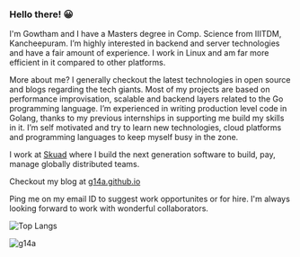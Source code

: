 ### Hello there! :grinning:

I'm Gowtham and I have a Masters degree in Comp. Science from IIITDM, Kancheepuram. I’m highly interested in backend and server technologies and have a fair amount of experience. I work in Linux and am far more efficient in it compared to other platforms.

More about me? I generally checkout the latest technologies in open source and blogs regarding the tech giants. Most of my projects are based on performance improvisation, scalable and backend layers related to the Go programming language. I’m experienced in writing production level code in Golang, thanks to my previous internships in supporting me build my skills in it. I’m self motivated and try to learn new technologies, cloud platforms and programming languages to keep myself busy in the zone.

I work at [Skuad](https://www.skuad.io/) where I build the next generation software to build, pay, manage globally distributed teams.

Checkout my blog at [g14a.github.io](https://g14a.github.io/)

Ping me on my email ID to suggest work opportunites or for hire. I'm always looking forward to work with wonderful collaborators.

![Top Langs](https://github-readme-stats.vercel.app/api/top-langs/?username=g14a&hide=html)

<p align="left">
  <img src="https://github-readme-stats.vercel.app/api?username=g14a&show_icons=true" alt="g14a" /> 
</p>
